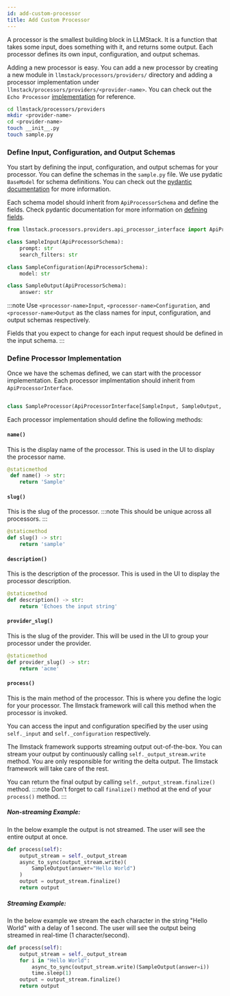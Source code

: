 ```yaml
---
id: add-custom-processor
title: Add Custom Processor
---
```


A processor is the smallest building block in LLMStack. It is a function that takes some input, does something with it, and returns some output. Each processor defines its own input, configuration, and output schemas.

Adding a new processor is easy. You can add a new processor by creating a new module in `llmstack/processors/providers/` directory and adding a processor implementation under `llmstack/processors/providers/<provider-name>`. You can check out the `Echo Processor` [implementation](https://github.com/trypromptly/LLMStack/blob/main/llmstack/processors/providers/promptly/echo.py) for reference.

```bash
cd llmstack/processors/providers
mkdir <provider-name>
cd <provider-name>
touch __init__.py
touch sample.py
```

### Define Input, Configuration, and Output Schemas

You start by defining the input, configuration, and output schemas for your processor. You can define the schemas in the `sample.py` file. We use pydatic `BaseModel` for schema definitions. You can check out the [pydantic documentation](https://docs.pydantic.dev/latest/concepts/models/) for more information.

Each schema model should inherit from `ApiProcessorSchema` and define the fields. Check pydantic documentation for more information on [defining fields](https://docs.pydantic.dev/latest/concepts/models/#nested-models).

```python
from llmstack.processors.providers.api_processor_interface import ApiProcessorInterface, ApiProcessorSchema

class SampleInput(ApiProcessorSchema):
    prompt: str
    search_filters: str

class SampleConfiguration(ApiProcessorSchema):
    model: str

class SampleOutput(ApiProcessorSchema):
    answer: str
```

:::note
Use `<processor-name>Input`, `<processor-name>Configuration`, and `<processor-name>Output` as the class names for input, configuration, and output schemas respectively.

Fields that you expect to change for each input request should be defined in the input schema.
:::

### Define Processor Implementation

Once we have the schemas defined, we can start with the processor implementation. Each processor implmentation should inherit from `ApiProcessorInterface`.

```python

class SampleProcessor(ApiProcessorInterface[SampleInput, SampleOutput, SampleConfiguration])
```

Each processor implementation should define the following methods:

#### `name()`

This is the display name of the processor. This is used in the UI to display the processor name.

```python
@staticmethod
 def name() -> str:
    return 'Sample'
```

#### `slug()`

This is the slug of the processor.
:::note
This should be unique across all processors.
:::

```python
@staticmethod
def slug() -> str:
    return 'sample'
```

#### `description()`

This is the description of the processor. This is used in the UI to display the processor description.

```python
@staticmethod
def description() -> str:
    return 'Echoes the input string'
```

#### `provider_slug()`

This is the slug of the provider. This will be used in the UI to group your processor under the provider.

```python
@staticmethod
def provider_slug() -> str:
    return 'acme'
```

#### `process()`

This is the main method of the processor. This is where you define the logic for your processor. The llmstack framework will call this method when the processor is invoked.

You can access the input and configuration specified by the user using `self._input` and `self._configuration` respectively.

The llmstack framework supports streaming output out-of-the-box. You can stream your output by continuously calling `self._output_stream.write` method. You are only responsible for writing the delta output. The llmstack framework will take care of the rest.

You can return the final output by calling `self._output_stream.finalize()` method.
:::note
Don't forget to call `finalize()` method at the end of your `process()` method.
:::

##### Non-streaming Example:

In the below example the output is not streamed. The user will see the entire output at once.

```python
def process(self):
    output_stream = self._output_stream
    async_to_sync(output_stream.write)(
        SampleOutput(answer="Hello World")
    )
    output = output_stream.finalize()
    return output
```

##### Streaming Example:

In the below example we stream the each character in the string "Hello World" with a delay of 1 second. The user will see the output being streamed in real-time (1 character/second).

```python
def process(self):
    output_stream = self._output_stream
    for i in "Hello World":
        async_to_sync(output_stream.write)(SampleOutput(answer=i))
        time.sleep(1)
    output = output_stream.finalize()
    return output
```
